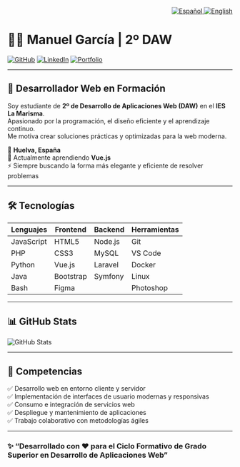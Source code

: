 <p align="right">
  <a href="README.md">
    <img src="https://img.shields.io/badge/Idioma-Español-red?style=for-the-badge" alt="Español">
  </a>
  <a href="README_EN.md">
    <img src="https://img.shields.io/badge/Language-English-blue?style=for-the-badge" alt="English">
  </a>
</p>

# 👨‍💻 Manuel García | 2º DAW

[![GitHub](https://img.shields.io/badge/GitHub-Manuel%20García-181717?style=flat&logo=github)](https://github.com/spacecrf)
[![LinkedIn](https://img.shields.io/badge/LinkedIn-Manuel%20García%20Rodríguez-0A66C2?style=flat&logo=linkedin)](https://www.linkedin.com/in/manuel-garc%C3%ADa-rodr%C3%ADguez-51a86033b/)
[![Portfolio](https://img.shields.io/badge/Portfolio-Visítame-ff0079?style=flat&logo=firefox)](https://spacecrf.github.io/myWeb/)

---

## 🌱 Desarrollador Web en Formación

Soy estudiante de **2º de Desarrollo de Aplicaciones Web (DAW)** en el **IES La Marisma**.  
Apasionado por la programación, el diseño eficiente y el aprendizaje continuo.  
Me motiva crear soluciones prácticas y optimizadas para la web moderna.

📍 **Huelva, España**  
🧠 Actualmente aprendiendo **Vue.js**  
⚡ Siempre buscando la forma más elegante y eficiente de resolver problemas  

---

## 🛠️ Tecnologías

| Lenguajes | Frontend | Backend | Herramientas |
|------------|-----------|-----------|----------------|
| JavaScript | HTML5 | Node.js | Git |
| PHP | CSS3 | MySQL | VS Code |
| Python | Vue.js | Laravel | Docker |
| Java | Bootstrap | Symfony | Linux |
| Bash | Figma |  | Photoshop |

---

## 📊 GitHub Stats

![GitHub Stats](https://github-readme-stats.vercel.app/api/top-langs/?username=spacecrf&langs_count=6&title_color=0891b2&text_color=ffffff&icon_color=0891b2&bg_color=1c1917&hide_border=true&layout=compact)

---

## 💼 Competencias

✅ Desarrollo web en entorno cliente y servidor  
✅ Implementación de interfaces de usuario modernas y responsivas  
✅ Consumo e integración de servicios web  
✅ Despliegue y mantenimiento de aplicaciones  
✅ Trabajo colaborativo con metodologías ágiles  

---

### ✨ “Desarrollado con ❤️ para el Ciclo Formativo de Grado Superior en Desarrollo de Aplicaciones Web”
